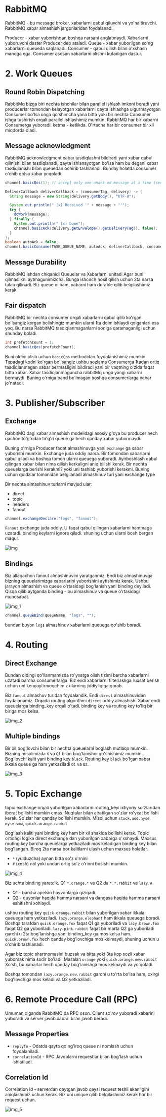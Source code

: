 # RabbitMQ

RabbitMQ - bu message broker. xabarlarni qabul qiluvchi va yo'naltiruvchi. RabbitMQ xabar almashish jargonlaridan 
foydalanadi.

Producer - xabar yuborishdan boshqa narsani anglatmaydi. Xabarlarni yuboruvchi daster Producer deb ataladi.
Queue - xabar yuborilgan so'ng xabarlarni queueda saqlanadi. 
Consumer - qabul qilish bilan o'xshash manoga ega. Consumer asosan xabarlarni olishni kutadigan dastur.

# 2. Work Queues

## Round Robin Dispatching

RabbitMq bizga biri nechta ishchilar bilan parallel ishlash imkoni beradi yani producerlar tomondan kelayotgan xabarlarni
qayta ishlashga ulgurmayotgan Consumer bo'lsa unga qo'shimcha yana bitta yoki bir nechta Consumer ishga tushirish orqali
parallel ishlashimiz mumkin. RabbitMQ har bir xabarni Consumerga yuboradi. ketma - ketlikda. O'rtacha har bir consumer
bir xil miqdorda oladi. 

## Message acknowledgment

RabbitMQ acknowledgment xabar tasdiqlashni bildiradi yani xabar qabul qilinishi bilan tasdiqlanadi, qayta ishlanayotgan 
bo'lsa ham bu degani xabar tasdiqlanishi bilan queuedan ochirib tashlanadi. Bunday holatda consumer o'chib qolsa xabar yoqoladi.

```java
channel.basicQos(1); // accept only one unack-ed message at a time (see below)

DeliverCallback deliverCallback = (consumerTag, delivery) -> {
  String message = new String(delivery.getBody(), "UTF-8");

  System.out.println(" [x] Received '" + message + "'");
  try {
    doWork(message);
  } finally {
    System.out.println(" [x] Done");
    channel.basicAck(delivery.getEnvelope().getDeliveryTag(), false);
  }
};
boolean autoAck = false;
channel.basicConsume(TASK_QUEUE_NAME, autoAck, deliverCallback, consumerTag -> { });
```

## Message Durability

RabbitMQ ishdan chiqanidi Queuelar va Xabarlarni unitadi Agar buni qilmaslikni aytmagunimizcha. Bunga ishonch hosil qilish 
uchun 2ta narsa talab qilinadi. Biz queue ni ham, xabarni ham durable qilib belgilashimiz kerak.

## Fair dispatch

RabbitMQ bir nechta consumer orqali xabarlarni qabul qilib ko'rgan bo'lsangiz korgan bolishingiz mumkin ularni 1ta doim
ishlaydi qolganlari esa yoq. Bu narsa RabbitMQ tasdiqlanmaganlarni soniga qaramaganligi uchun shunday boladi.

```java
int prefetchCount = 1; 
channel.basicQos(prefetchCount);
```

Buni oldini olish uchun `basicQos` methodidan foydalanishimiz mumkin. Tepadagi kodni ko'rgan bo'lsangiz ushbu sozlama
Consumerga 1tadan ortiq tasdiqlanmagan xabar bermasligini bildiradi yani bir vaqtning o'zida faqat bitta xabar. Xabar 
tasdiqlanmaguncha rabbitMq unga yangi xabarni bermaydi. Buning o'rniga band bo'lmagan boshqa consumerlarga xabar jo'natadi.

# 3. Publisher/Subscriber

## Exchange

RabbitMQ dagi xabar almashish modelidagi asosiy g'oya bu producer hech qachon to'g'ridan to'g'ri queue ga hech qanday xabar 
yubormaydi. 

Buning o'rniga Producer faqat almashinuvga yani `exchange` ga xabar yuborishi mumkin. Exchange juda oddiy narsa. Bir tomondan
xabarlarni qabul qiladi va boshqa tomon ularni queuega yuboradi. Ayirboshlash qabul qilingan xabar bilan nima qilish 
kerkaligni aniq bilishi kerak. Bir nechta queuelarga berishi kerakmi? yoki uni tashlab yuborishi kerakmi. Buning uchun
qoidalar tomonidan belgilanadi almashinuv turi yani exchange type

Bir nechta almashinuv turlarni mavjud ular:

- direct
- topic
- headers
- fanout

```java
channel.exchangeDeclare("logs", "fanout");
```

`Fanout` exchange juda oddiy. U faqat qabul qilingan xabarlarni hammaga uzatadi. binding keylarni ignore qiladi.
shuning uchun ularni bosh bergan maqul.

![img](etc/images/img.png)

## Bindings

Biz allaqachon fanout almashinuvini yaratganmiz. Endi biz almashinuvga bizning queuelarimizga xabarlarini yuborishini
aytishimiz kerak. Ushbu jarayon almashish va queue o'rtasidagi bog'lanish yani binding deyiladi. Qisqa qilib aytganda
binding - bu almashinuv va queue o'rtasidagi munosabat.

![img_1](etc/images/img_1.png)

```java
channel.queueBind(queueName, "logs", "");
```

bundan buyon `logs` almashinuv xabarlarni queuega qo'shib boradi.

# 4. Routing

## Direct Exchange

Bundan oldingi qo'llanmamizda ro'yxatga olish tizimi barcha xabarlarni uzatadi barcha consumerlarga. Biz endi xabarlarni
filterlashga ruxsat berish uchun uni kengaytirmoqchimiz ularning jiddiyligiga qarab. 

Biz `fanout` almashuv turidan foydalandik. Endi `direct` almashinuvidan foydalanamiz. Orqada routing algorithmi `direct`
oddiy almashish. Xabar endi queuelarga binding_key orqali o'tadi. binding key va routing key to'liq bir biriga mos kelsa.

![img_2](etc/images/img_2.png)

## Multiple bindings

Bir xil bog'lovchi bilan bir nechta queuelarni boglash mutlaqo mumkin. Bizning misolimizda `X` va `Q1` bilan bog'lanishni
qo'shishimiz mumkin. Bog'lovchi kalit yani binding key `black`. Routing key `black` bo'lgan xabar ikkala queue ga ham 
yetkaziladi `Q1` va `Q2`.

![img_3](etc/images/img_3.png)

# 5. Topic Exchange

topic exchange orqali yuborilgan xabarlarni routing_keyi ixtiyoriy so'zlaridan iborat bo'lishi mumkin emas. Nuqtalar bilan ajratilgan
so'zlar ro'yxat bo'lishi kerak. So'zlar har qanday bo'lishi mumkin. Misol uchun `stock.usd.nyse`, `nyse.vmw`, `quick.orange.rabbit`

Bog'lash kaliti yani binding key ham bir xil shaklda bo'lishi kerak. Topic ortidagi logika direct exchange dan yuborilgan
xabarga o'xshaydi. Maxsus routing key barcha queuelarga yetkaziladi mos keladigan binding key bilan bog'langan. Biroq
2ta narsa bor kalitlarni ulash uchun maxsus holatlar.

- `*` (yulduzcha) aynan bitta so'z o'rnini
- `#` (xesh) nol yoki undan ortiq so'z o'rinni bosishi mumkin.

![img_4](etc/images/img_4.png)

Biz uchta binding yaratdik. Q1 `*.orange.*` va Q2 da `*.*.rabbit` va `lazy.#`

- Q1 - barcha apelsin hayvonlarga qiziqadi.
- Q2 - quyonlar haqida hamma narsani va dangasa haqida hamma narsani eshitishni xohlaydi.

ushbu routing key `quick.orange.rabbit` bilan yuborilgan xabar ikkala queuega ham yetkaziladi. `lazy.orange.elephant`
ham ikkala queuega boradi. Boshqa tarafdan `quick.orange.fox` faqat Q1 ga yuboriladi va `lazy.brown.fox` faqat Q2 ga 
yuboriladi. `lazy.pink.rabbit` faqat bir marta Q2 ga yuboriladi garchi u 2ta bog'lanishga yani binding_key ga mos kelsa
ham. `quick.brown.fox` hech qanday bog'lovchiga mos kelmaydi, shuning uchun u o'chirib tashlanadi. 

Agar biz topic shartnomasini buzsak va bitta yoki 3ta kop sozli xabar yuborsak nima sodir bo'ladi. Masalan `orange` yoki
`quick.orange.new.rabbit` Xo'sh, bu xabarlar hech qanday bog'lanishga mos kelmaydi va yo'qoladi. 

Boshqa tomondan `lazy.orange.new.rabbit` garchi u to'rta bo'lsa ham, oxirgi bog'lovchiga mos keladi va Q2 yetkaziladi. 

# 6. Remote Procedure Call (RPC)

Umuman olganda RabbitMQ da RPC oson. Client so'rov yuboradi xabarini yuboradi va server javob xabari bilan javob beradi.

## Message Properties

- `replyTo` - Odatda qayta qo'ng'iroq queue ni nomlash uchun foydalaniladi.
- `correlationId` - RPC Javoblarni requestlar bilan bog'lash uchun ishlatiladi.

## Correlation Id

Correlation Id - serverdan qaytgan javob qaysi request teshli ekanligini aniqlashimiz uchun kerak. Biz uni unique
qilib belgilashimiz kerak har bir request uchun. 

![img_5](etc/images/img_5.png)